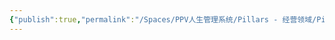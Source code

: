 ```yaml
---
{"publish":true,"permalink":"/Spaces/PPV人生管理系统/Pillars - 经营领域/Pillars - 人生经营领域/运动/增肌减脂计划/肌肉部位库/肌肉库/腹直肌.md","created":"2025-07-07T18:08:48.092+08:00","modified":"2025-07-09T00:23:33.073+08:00","published":"2025-07-09T00:23:33.073+08:00","cssclasses":""}
---
```


